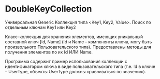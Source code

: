 # DoubleKeyCollection
Универсальная Generic Коллекция типа &lt;Key1, Key2, Value>. Поиск по отдельным ключам Key1 или Key2

Класс-коллекция для хранения элементов, имеющих уникальный составной ключ [Id, Name] (Id и Name – компоненты ключа, могу быть произвольного Пользовательского типа). 
Предоставлены методы для получения элементов по их Id ИЛИ Name.

Программа содержит пример использования коллекции с идентификатором ключа в виде пользовательского типа (т.е. Id в ключе – UserType, объекты UserType должны сравниваться по значению).
 
